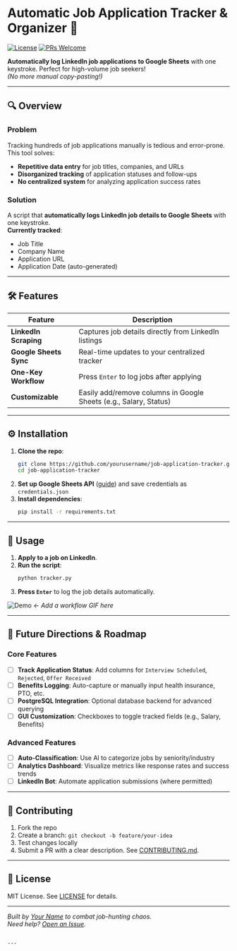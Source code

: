 
# Automatic Job Application Tracker & Organizer 🚀

[![License](https://img.shields.io/badge/License-MIT-blue.svg)](LICENSE)
[![PRs Welcome](https://img.shields.io/badge/PRs-welcome-brightgreen.svg)](CONTRIBUTING.md)

**Automatically log LinkedIn job applications to Google Sheets** with one keystroke. Perfect for high-volume job seekers!  
*(No more manual copy-pasting!)*

---

## 🔍 Overview
### **Problem**
Tracking hundreds of job applications manually is tedious and error-prone. This tool solves:
- **Repetitive data entry** for job titles, companies, and URLs
- **Disorganized tracking** of application statuses and follow-ups
- **No centralized system** for analyzing application success rates

### **Solution**
A script that **automatically logs LinkedIn job details to Google Sheets** with one keystroke.  
**Currently tracked**:
- Job Title
- Company Name
- Application URL
- Application Date (auto-generated)

---

## 🛠️ Features
| Feature                | Description                                                                 |
|------------------------|-----------------------------------------------------------------------------|
| **LinkedIn Scraping**  | Captures job details directly from LinkedIn listings                       |
| **Google Sheets Sync** | Real-time updates to your centralized tracker                              |
| **One-Key Workflow**   | Press `Enter` to log jobs after applying                                   |
| **Customizable**       | Easily add/remove columns in Google Sheets (e.g., Salary, Status)          |

---

## ⚙️ Installation
1. **Clone the repo**:
   ```bash
   git clone https://github.com/yourusername/job-application-tracker.git
   cd job-application-tracker
   ```
2. **Set up Google Sheets API** ([guide](https://developers.google.com/sheets/api/quickstart/python)) and save credentials as `credentials.json`
3. **Install dependencies**:
   ```bash
   pip install -r requirements.txt
   ```

---

## 🚀 Usage
1. **Apply to a job on LinkedIn**.
2. **Run the script**:
   ```bash
   python tracker.py
   ```
3. **Press `Enter`** to log the job details automatically.  

![Demo](demo.gif) *← Add a workflow GIF here*

---

## 🌟 Future Directions & Roadmap
### **Core Features**
- [ ] **Track Application Status**: Add columns for `Interview Scheduled`, `Rejected`, `Offer Received`
- [ ] **Benefits Logging**: Auto-capture or manually input health insurance, PTO, etc.
- [ ] **PostgreSQL Integration**: Optional database backend for advanced querying
- [ ] **GUI Customization**: Checkboxes to toggle tracked fields (e.g., Salary, Benefits)

### **Advanced Features**
- [ ] **Auto-Classification**: Use AI to categorize jobs by seniority/industry
- [ ] **Analytics Dashboard**: Visualize metrics like response rates and success trends
- [ ] **LinkedIn Bot**: Automate application submissions (where permitted)

---

## 🤝 Contributing
1. Fork the repo
2. Create a branch: `git checkout -b feature/your-idea`
3. Test changes locally
4. Submit a PR with a clear description. See [CONTRIBUTING.md](CONTRIBUTING.md).

---

## 📄 License
MIT License. See [LICENSE](LICENSE) for details.

---

*Built by [Your Name](https://github.com/yourusername) to combat job-hunting chaos.*  
*Need help? [Open an Issue](https://github.com/yourusername/job-application-tracker/issues).*
```

---